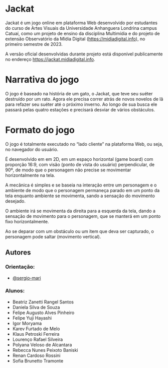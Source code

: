 
# Jackat

Jackat é um jogo online em plataforma Web desenvolvido por estudantes do curso de Artes Visuais da Universidade Anhanguera Londrina campus Catuaí, como um projeto de ensino da disciplina Multimídia e do projeto de extensão Observatório da Mídia Digital (https://midiadigital.info), no primeiro semestre de 2023.

A versão oficial desenvolvidas durante projeto está disponível publicamente no endereço https://jackat.midiadigital.info.

# Narrativa do jogo

O jogo é baseado na história de um gato, o Jackat, que teve seu suéter destruído por um rato. Agora ele precisa correr atrás de novos novelos de lã para refazer seu suéter até o próximo inverno. Ao longo de sua busca ele passará pelas quatro estações e precisará desviar de vários obstáculos.

# Formato do jogo

O jogo é totalmente executado no “lado cliente” na plataforma Web, ou seja, no navegador do usuário.

É desenvolvido em em 2D, em um espaço horizontal (game board) com proporção 16:9, com visão (ponto de vista do usuário) perpendicular, de 90º, de modo que o personagem não precise se movimentar horizontalmente na tela.

A mecânica é simples e se baseia na interação entre um personagem e o ambiente de modo que o personagem permaneça parado em um ponto da tela enquanto ambiente se movimenta, sando a sensação do movimento desejado.

O ambiente irá se movimenta da direita para a esquerda da tela, dando a sensação de movimento para o personagem, que se manterá em um ponto fixo horizontalmente.

Ao se deparar com um obstáculo ou um item que deva ser capturado, o personagem pode saltar (movimento vertical).
## Autores

### Orientação:
- [@sergio-mari](https://www.github.com/sergio-mari)

### Alunos:
- Beatriz Zanetti Rangel Santos
- Daniela Silva de Souza
- Felipe Augusto Alves Pinheiro
- Felipe Yuji Hayashi
- Igor Moryama
- Karev Furtado de Melo 
- Klaus Petroski Ferreira
- Lourenço Rafael Silveira
- Polyana Veloso de Alcantara
- Rebecca Nunes Peixoto Baniski
- Renan Cardoso Rossini
- Sofia Brunetto Tramonte 
